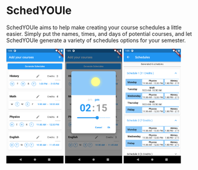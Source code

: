 # SchedYOUle

SchedYOUle aims to help make creating your course schedules a little easier. Simply put the names, times, and days of potential courses, and let SchedYOUle generate a variety of schedules options for your semester. 

<img src="https://github.com/Arcey-bot/schedyoule/blob/main/images/courses.png?raw=true" width=30% height=30%>
<img src="https://github.com/Arcey-bot/schedyoule/blob/main/images/times.png?raw=true" width=30% height=30%>
<img src="https://github.com/Arcey-bot/schedyoule/blob/main/images/schedules.png?raw=true" width=30% height=30%>
